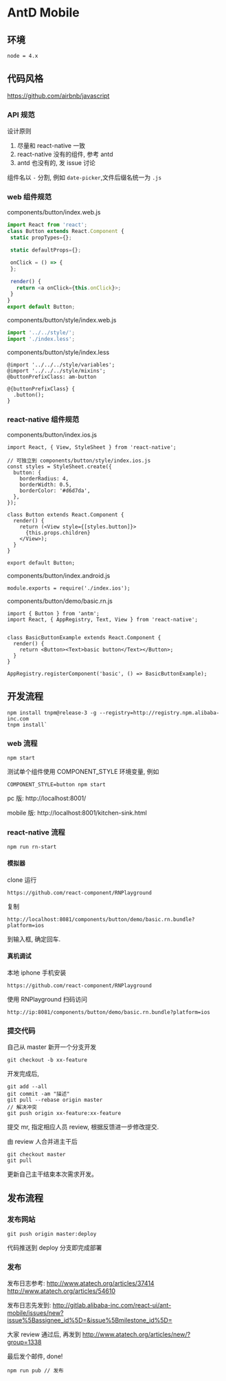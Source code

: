 # AntD Mobile

## 环境

```
node = 4.x
```

## 代码风格

https://github.com/airbnb/javascript

### API 规范

设计原则

1. 尽量和 react-native 一致
2. react-native 没有的组件, 参考 antd
3. antd 也没有的, 发 issue 讨论


组件名以 `-` 分割, 例如 `date-picker`,文件后缀名统一为 `.js`


### web 组件规范

components/button/index.web.js

```js
import React from 'react';
class Button extends React.Component {
 static propTypes={};

 static defaultProps={};

 onClick = () => {
 };

 render() {
   return <a onClick={this.onClick}>;
 }
}
export default Button;
```

components/button/style/index.web.js

```js
import '../../style/';
import './index.less';
```

components/button/style/index.less

```less
@import '../../../style/variables';
@import '../../../style/mixins';
@buttonPrefixClass: am-button

@{buttonPrefixClass} {
  .button();
}
```

### react-native 组件规范

components/button/index.ios.js

```
import React, { View, StyleSheet } from 'react-native';

// 可独立到 components/button/style/index.ios.js
const styles = StyleSheet.create({
  button: {
    borderRadius: 4,
    borderWidth: 0.5,
    borderColor: '#d6d7da',
  },
});

class Button extends React.Component {
  render() {
    return (<View style={[styles.button]}>
      {this.props.children}
    </View>);
  }
}

export default Button;

```

components/button/index.android.js

```
module.exports = require('./index.ios');
```

components/button/demo/basic.rn.js

```
import { Button } from 'antm';
import React, { AppRegistry, Text, View } from 'react-native';


class BasicButtonExample extends React.Component {
  render() {
    return <Button><Text>basic button</Text></Button>;
  }
}

AppRegistry.registerComponent('basic', () => BasicButtonExample);
```

## 开发流程

```
npm install tnpm@release-3 -g --registry=http://registry.npm.alibaba-inc.com
tnpm install`
```

### web 流程

```
npm start
```

测试单个组件使用 COMPONENT_STYLE 环境变量, 例如

```
COMPONENT_STYLE=button npm start
```

pc 版: http://localhost:8001/

mobile 版: http://localhost:8001/kitchen-sink.html

### react-native 流程

```
npm run rn-start
```

#### 模拟器

clone 运行

```
https://github.com/react-component/RNPlayground
```

复制

```
http://localhost:8081/components/button/demo/basic.rn.bundle?platform=ios
```

到输入框, 确定回车.

#### 真机调试

本地 iphone 手机安装

```
https://github.com/react-component/RNPlayground
```

使用 RNPlayground 扫码访问

```
http://ip:8081/components/button/demo/basic.rn.bundle?platform=ios
```

### 提交代码

自己从 master 新开一个分支开发

```
git checkout -b xx-feature
```

开发完成后,

```
git add --all
git commit -am "描述"
git pull --rebase origin master
// 解决冲突
git push origin xx-feature:xx-feature
```

提交 mr, 指定相应人员 review, 根据反馈进一步修改提交.

由 review 人合并进主干后

```
git checkout master
git pull
```


更新自己主干结束本次需求开发。


## 发布流程

### 发布网站

```
git push origin master:deploy
```

代码推送到 deploy 分支即完成部署

### 发布

发布日志参考: http://www.atatech.org/articles/37414   http://www.atatech.org/articles/54610

发布日志先发到: http://gitlab.alibaba-inc.com/react-ui/ant-mobile/issues/new?issue%5Bassignee_id%5D=&issue%5Bmilestone_id%5D=

大家 review 通过后, 再发到 http://www.atatech.org/articles/new/?group=1338

最后发个邮件, done!


```
npm run pub // 发布
```

